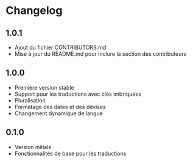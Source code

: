 # Changelog

## 1.0.1

- Ajout du fichier CONTRIBUTORS.md
- Mise à jour du README.md pour inclure la section des contributeurs

## 1.0.0

- Première version stable
- Support pour les traductions avec clés imbriquées
- Pluralisation
- Formatage des dates et des devises
- Changement dynamique de langue

## 0.1.0

- Version initiale
- Fonctionnalités de base pour les traductions
